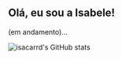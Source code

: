## Olá, eu sou a Isabele!
(em andamento)...

![isacarrd's GitHub stats](https://github-readme-stats.vercel.app/api?username=isacarrd&theme=darcula&show_icons=true)

